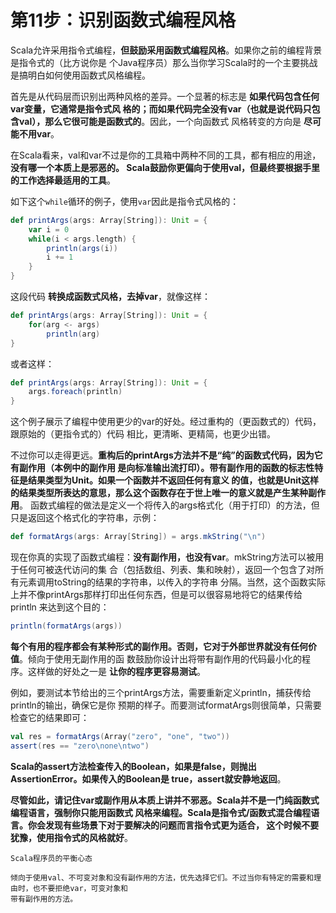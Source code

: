 第11步：识别函数式编程风格
================================================================================
Scala允许采用指令式编程，**但鼓励采用函数式编程风格**。如果你之前的编程背景是指令式的（比方说你是
个Java程序员）那么当你学习Scala时的一个主要挑战是搞明白如何使用函数式风格编程。

首先是从代码层而识别出两种风格的差异。一个显著的标志是 **如果代码包含任何var变量，它通常是指令式风
格的；而如果代码完全没有var（也就是说代码只包含val），那么它很可能是函数式的**。因此，一个向函数式
风格转变的方向是 **尽可能不用var**。

在Scala看来，val和var不过是你的工具箱中两种不同的工具，都有相应的用途，**没有哪一个本质上是邪恶的。
Scala鼓励你更偏向于使用val，但最终要根据手里的工作选择最适用的工具**。

如下这个`while`循环的例子，使用`var`因此是指令式风格的：
```scala
def printArgs(args: Array[String]): Unit = {
    var i = 0
    while(i < args.length) {
        println(args(i))
        i += 1
    }
}
```
这段代码 **转换成函数式风格，去掉var**，就像这样：
```scala
def printArgs(args: Array[String]): Unit = {
    for(arg <- args)
        println(arg)
}
```
或者这样：
```scala
def printArgs(args: Array[String]): Unit = {
    args.foreach(println)
}
```
这个例子展示了编程中使用更少的var的好处。经过重构的（更函数式的）代码，跟原始的（更指令式的）代码
相比，更清晰、更精简，也更少出错。

不过你可以走得更远。**重构后的printArgs方法并不是“纯”的函数式代码，因为它有副作用（本例中的副作用
是向标准输出流打印）。带有副作用的函数的标志性特征是结果类型为Unit。如果一个函数并不返回任何有意义
的值，也就是Unit这样的结果类型所表达的意思，那么这个函数存在于世上唯一的意义就是产生某种副作用**。
函数式编程的做法是定义一个将传入的args格式化（用于打印）的方法，但只是返回这个格式化的字符串，示例：
```scala
def formatArgs(args: Array[String]) = args.mkString("\n")
```
现在你真的实现了函数式编程：**没有副作用，也没有var**。mkString方法可以被用于任何可被迭代访问的集
合（包括数组、列表、集和映射），返回一个包含了对所有元素调用toString的结果的字符串，以传入的字符串
分隔。当然，这个函数实际上并不像printArgs那样打印出任何东西，但是可以很容易地将它的结果传给println
来达到这个目的：
```scala
println(formatArgs(args))
```
**每个有用的程序都会有某种形式的副作用。否则，它对于外部世界就没有任何价值**。倾向于使用无副作用的函
数鼓励你设计出将带有副作用的代码最小化的程序。这样做的好处之一是 **让你的程序更容易测试**。

例如，要测试本节给出的三个printArgs方法，需要重新定义println，捕获传给println的输出，确保它是你
预期的样子。而要测试formatArgs则很简单，只需要检查它的结果即可：
```scala
val res = formatArgs(Array("zero", "one", "two"))
assert(res == "zero\none\ntwo")
```
**Scala的assert方法检查传入的Boolean，如果是false，则抛出AssertionError。如果传入的Boolean是
true，assert就安静地返回**。

**尽管如此，请记住var或副作用从本质上讲并不邪恶。Scala并不是一门纯函数式编程语言，强制你只能用函数式
风格来编程。Scala是指令式/函数式混合编程语言。你会发现有些场景下对于要解决的问题而言指令式更为适合，
这个时候不要犹豫，使用指令式的风格就好**。
```
Scala程序员的平衡心态

倾向于使用val、不可变对象和没有副作用的方法，优先选择它们。不过当你有特定的需要和理由时，也不要拒绝var，可变对象和
带有副作用的方法。
```
